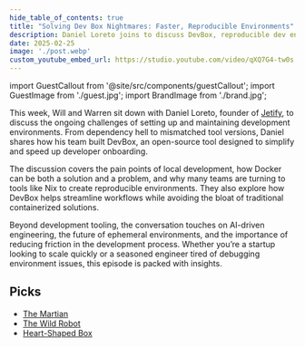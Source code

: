 ```yaml
---
hide_table_of_contents: true
title: "Solving Dev Box Nightmares: Faster, Reproducible Environments"
description: Daniel Loreto joins to discuss DevBox, reproducible dev environments, and how to eliminate dependency hell from software development.
date: 2025-02-25
image: './post.webp'
custom_youtube_embed_url: https://studio.youtube.com/video/qXQ7G4-tw0s
---
```


import GuestCallout from '@site/src/components/guestCallout';
import GuestImage from './guest.jpg';
import BrandImage from './brand.jpg';

<GuestCallout name="David Loreto" link="https://www.linkedin.com/in/danielloreto/" image={GuestImage} brandImg={BrandImage} />

This week, Will and Warren sit down with Daniel Loreto, founder of [Jetify](https://www.jetify.com/), to discuss the ongoing challenges of setting up and maintaining development environments. From dependency hell to mismatched tool versions, Daniel shares how his team built DevBox, an open-source tool designed to simplify and speed up developer onboarding.

The discussion covers the pain points of local development, how Docker can be both a solution and a problem, and why many teams are turning to tools like Nix to create reproducible environments. They also explore how DevBox helps streamline workflows while avoiding the bloat of traditional containerized solutions.

Beyond development tooling, the conversation touches on AI-driven engineering, the future of ephemeral environments, and the importance of reducing friction in the development process. Whether you’re a startup looking to scale quickly or a seasoned engineer tired of debugging environment issues, this episode is packed with insights.


## Picks

* [The Martian](https://www.goodreads.com/book/show/18007564-the-martian)
* [The Wild Robot](https://www.goodreads.com/book/show/26030734-the-wild-robot)
* [Heart-Shaped Box](https://www.goodreads.com/book/show/153025.Heart_Shaped_Box)